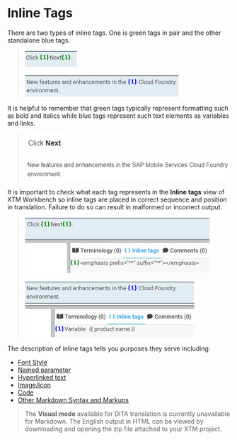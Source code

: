 # Inline Tags

There are two types of inline tags. One is green tags in pair and the other standalone blue tags.

> ![green](images/tag_green.jpg)
>
>![blue](images/tag_blue.jpg)

It is helpful to remember that green tags typically represent formatting such as bold and italics while blue tags represent such text elements as variables and links.

> ![bold](images/bold_html.jpg)
> 
> ![parameter](images/named_parameter_html.jpg)

It is important to check what each tag represents in the **Inline tags** view of XTM Workbench so inline tags are placed in correct sequence and position in translation. Failure to do so can result in malformed or incorrect output.

> ![tag view](images/inline_tag_view_bold.jpg)
> 
> ![tag view](images/inline_tag_view_parameter.jpg)

The description of inline tags tells you purposes they serve including:

* [Font Style](font_style.md)
* [Named parameter](named_parameter.md)
* [Hyperlinked text](hyperlinked_text.md)
* [Image/Icon](image_icon.md)
* [Code](code.md)
* [Other Markdown Syntax and Markups](whitespace_newline.md)

> The **Visual mode** available for DITA translation is currently unavailable for Markdown. The English output in HTML can be viewed by downloading and opening the zip file attached to your XTM project.